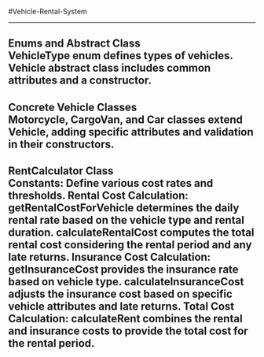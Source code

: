 #Vehicle-Rental-System

---------------------------------------------------------------------------------------------------------------------------------------------------------------------------------------
Enums and Abstract Class  
VehicleType enum defines types of vehicles.
Vehicle abstract class includes common attributes and a constructor.
---------------------------------------------------------------------------------------------------------------------------------------------------------------------------------------
Concrete Vehicle Classes  
Motorcycle, CargoVan, and Car classes extend Vehicle, adding specific attributes and validation in their constructors.
---------------------------------------------------------------------------------------------------------------------------------------------------------------------------------------
RentCalculator Class  
Constants: Define various cost rates and thresholds.
Rental Cost Calculation: getRentalCostForVehicle determines the daily rental rate based on the vehicle type and rental duration. calculateRentalCost computes the total rental cost considering the rental period and any late returns.
Insurance Cost Calculation: getInsuranceCost provides the insurance rate based on vehicle type. calculateInsuranceCost adjusts the insurance cost based on specific vehicle attributes and late returns.
Total Cost Calculation: calculateRent combines the rental and insurance costs to provide the total cost for the rental period.
---------------------------------------------------------------------------------------------------------------------------------------------------------------------------------------

